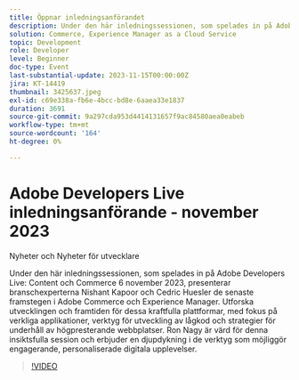 ```yaml
---
title: Öppnar inledningsanförandet
description: Under den här inledningssessionen, som spelades in på Adobe Developers Live Content och Commerce den 6 november 2023, presenterar branschexperterna Nishant Kapoor och Cedric Huesler de senaste framstegen i Adobe Commerce och Experience Manager. Utforska utvecklingen och framtiden för dessa kraftfulla plattformar, med fokus på verkliga applikationer, verktyg för utveckling av lågkod och strategier för underhåll av högpresterande webbplatser. Ron Nagy är värd för denna insiktsfulla session och erbjuder en djupdykning i de verktyg som möjliggör engagerande, personaliserade digitala upplevelser.
solution: Commerce, Experience Manager as a Cloud Service
topic: Development
role: Developer
level: Beginner
doc-type: Event
last-substantial-update: 2023-11-15T00:00:00Z
jira: KT-14419
thumbnail: 3425637.jpeg
exl-id: c69e338a-fb6e-4bcc-bd8e-6aaea33e1837
duration: 3691
source-git-commit: 9a297cda953d4414131657f9ac84580aea0eabeb
workflow-type: tm+mt
source-wordcount: '164'
ht-degree: 0%

---
```


# Adobe Developers Live inledningsanförande - november 2023

Nyheter och Nyheter för utvecklare

Under den här inledningssessionen, som spelades in på Adobe Developers Live: Content och Commerce 6 november 2023, presenterar branschexperterna Nishant Kapoor och Cedric Huesler de senaste framstegen i Adobe Commerce och Experience Manager. Utforska utvecklingen och framtiden för dessa kraftfulla plattformar, med fokus på verkliga applikationer, verktyg för utveckling av lågkod och strategier för underhåll av högpresterande webbplatser. Ron Nagy är värd för denna insiktsfulla session och erbjuder en djupdykning i de verktyg som möjliggör engagerande, personaliserade digitala upplevelser.

>[!VIDEO](https://video.tv.adobe.com/v/3425637/?learn=on)
